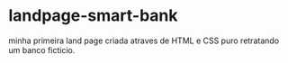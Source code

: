 # landpage-smart-bank
 minha primeira land page criada atraves de HTML e CSS puro retratando um banco ficticio.
